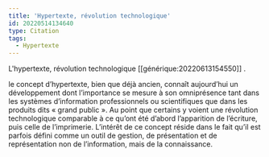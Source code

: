 ```yaml
---
title: 'Hypertexte, révolution technologique'
id: 20220514134640
type: Citation
tags:
  - Hypertexte
---
```


L'hypertexte, révolution technologique [[générique:20220613154550]] .


 le concept d’hypertexte, bien que déjà ancien, connaît aujourd’hui un développement dont l’importance se mesure à son omniprésence tant dans les systèmes d’information professionnels ou scientifiques que dans les produits dits « grand public ». Au point que certains y voient une révolution technologique comparable à ce qu’ont été d’abord l’apparition de l’écriture, puis celle de l’imprimerie. L’intérêt de ce concept réside dans le fait qu’il est parfois défini comme un outil de gestion, de présentation et de représentation non de l’information, mais de la connaissance.